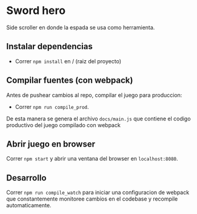 # Sword hero

Side scroller en donde la espada se usa como herramienta.

## Instalar dependencias

* Correr `npm install` en / (raiz del proyecto)

## Compilar fuentes (con webpack)

Antes de pushear cambios al repo, compilar el juego para produccion:
* Correr `npm run compile_prod`.

De esta manera se genera el archivo `docs/main.js` que contiene el codigo productivo del juego compilado con webpack

## Abrir juego en browser

Correr `npm start` y abrir una ventana del browser en `localhost:8080`.

## Desarrollo

Correr `npm run compile_watch` para iniciar una configuracion de webpack que constantemente monitoree cambios en el codebase y recompile automaticamente.